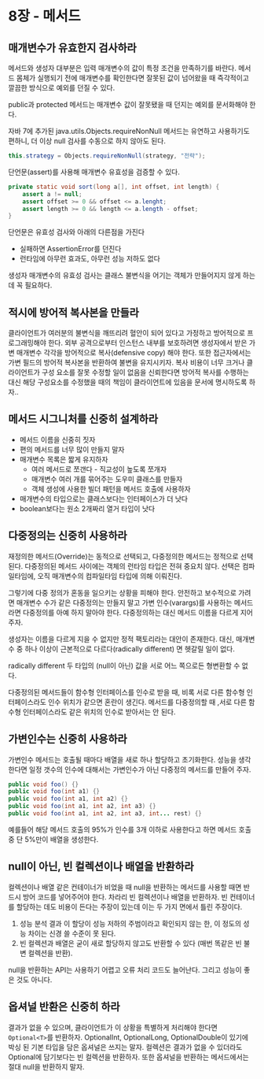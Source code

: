 # 8장 - 메서드

## 매개변수가 유효한지 검사하라

메서드와 생성자 대부분은 입력 매개변수의 값이 특정 조건을 만족하기를 바란다. 메서드 몸체가 실행되기 전에 매개변수를 확인한다면 잘못된 값이 넘어왔을 때 즉각적이고 깔끔한 방식으로 예외를 던질 수 있다.

public과 protected 메서드는 매개변수 값이 잘못됐을 때 던지는 예외를 문서화해야 한다.

자바 7에 추가된 java.utils.Objects.requireNonNull 메서드는 유연하고 사용하기도 편하니, 더 이상 null 검사를 수동으로 하지 않아도 된다.

```java
this.strategy = Objects.requireNonNull(strategy, "전략");
```

단언문(assert)를 사용해 매개변수 유효성을 검증할 수 있다.

```java
private static void sort(long a[], int offset, int length) {
	assert a != null;
	assert offset >= 0 && offset <= a.lenght;
	assert length >= 0 && length <= a.length - offset;
}
```

단언문은 유효성 검사와 아래의 다른점을 가진다

- 실패하면 AssertionError를 던진다
- 런타임에 아무런 효과도, 아무런 성능 저하도 없다

생성자 매개변수의 유효성 검사는 클래스 불변식을 어기는 객체가 만들어지지 않게 하는 데 꼭 필요하다.

## 적시에 방어적 복사본을 만들라

클라이언트가 여러분의 불변식을 깨뜨리려 혈안이 되어 있다고 가정하고 방어적으로 프로그래밍해야 한다. 외부 공격으로부터 인스턴스 내부를 보호하려면 생성자에서 받은 가변 매개변수 각각을 방어적으로 복사(defensive copy) 해야 한다. 또한 접근자에서는 가변 필드의 방어적 복사본을 반환하여 불변을 유지시키자. 복사 비용이 너무 크거나 클라이언트가 구성 요소를 잘못 수정할 일이 없음을 신뢰한다면 방어적 복사를 수행하는 대신 해당 구성요소를 수정했을 때의 책임이 클라이언트에 있음을 문서에 명시하도록 하자..

## 메서드 시그니처를 신중히 설계하라

- 메서드 이름을 신중히 짓자
- 편의 메서드를 너무 많이 만들지 말자
- 매개변수 목록은 짧게 유지하자
    - 여러 메서드로 쪼갠다 - 직교성이 높도록 쪼개자
    - 매개변수 여러 개를 묶어주는 도우미 클래스를 만들자
    - 객체 생성에 사용한 빌더 패턴을 메서드 호출에 사용하자
- 매개변수의 타입으로는 클래스보다는 인터페이스가 더 낫다
- boolean보다는 원소 2개짜리 열거 타입이 낫다

## 다중정의는 신중히 사용하라

재정의한 메서드(Override)는 동적으로 선택되고, 다중정의한 메서드는 정적으로 선택된다. 다중정의된 메서드 사이에는 객체의 런타임 타입은 전혀 중요치 않다. 선택은 컴파일타임에, 오직 매개변수의 컴파일타임 타입에 의해 이뤄진다.

그렇기에 다중 정의가 혼동을 일으키는 상황을 피해야 한다. 안전하고 보수적으로 가려면 매개변수 수가 같은 다중정의는 만들지 말고 가변 인수(varargs)를 사용하는 메서드라면 다중정의를 아예 하지 말아야 한다. 다중정의하는 대신 메서드 이름을 다르게 지어주자.

생성자는 이름을 다르게 지을 수 없지만 정적 팩토리라는 대안이 존재한다. 대신, 매개변수 중 하나 이상이 근본적으로 다르다(radically different) 면 헷갈릴 일이 없다.

radically different
두 타입의 (null이 아닌) 값을 서로 어느 쪽으로든 형변환할 수 없다.

다중정의된 메서드들이 함수형 인터페이스를 인수로 받을 때, 비록 서로 다른 함수형 인터페이스라도 인수 위치가 같으면 혼란이 생긴다. 메서드를 다중정의할 때 ,서로 다른 함수형 인터페이스라도 같은 위치의 인수로 받아서는 안 된다.

## 가변인수는 신중히 사용하라

가변인수 메서드는 호출될 때마다 배열을 새로 하나 할당하고 초기화한다. 성능을 생각한다면 일정 갯수의 인수에 대해서는 가변인수가 아닌 다중정의 메서드를 만들어 주자.

```java
public void foo() {}
public void foo(int a1) {}
public void foo(int a1, int a2) {}
public void foo(int a1, int a2, int a3) {}
public void foo(int a1, int a2, int a3, int... rest) {}
```

예를들어 해당 메서드 호출의 95%가 인수를 3개 이하로 사용한다고 하면 메서드 호출 중 단 5%만이 배열을 생성한다.

## null이 아닌, 빈 컬렉션이나 배열을 반환하라

컬렉션이나 배열 같은 컨테이너가 비었을 때 null을 반환하는 메서드를 사용할 때면 반드시 방어 코드를 넣어주어야 한다. 차라리 빈 컬렉션이나 배열을 반환하자. 빈 컨테이너를 할당하는 데도 비용이 든다는 주장이 있는데 이는 두 가지 면에서 틀린 주장이다.

1. 성능 분석 결과 이 할당이 성능 저하의 주범이라고 확인되지 않는 한, 이 정도의 성능 차이는 신경 쓸 수준이 못 된다.
2. 빈 컬렉션과 배열은 굳이 새로 할당하지 않고도 반환할 수 있다 (매번 똑같은 빈 불변 컬렉션을 반환).

null을 반환하는 API는 사용하기 어렵고 오류 처리 코드도 늘어난다. 그리고 성능이 좋은 것도 아니다.

## 옵셔널 반환은 신중히 하라

결과가 없을 수 있으며, 클라이언트가 이 상황을 특별하게 처리해야 한다면 `Optional<T>`를 반환하자. OptionalInt, OptionalLong, OptionalDouble이 있기에 박싱 된 기본 타입을 담은 옵셔널은 쓰지는 말자. 컬렉션은 결과가 없을 수 있더라도 Optional에 담기보다는 빈 컬렉션을 반환하자. 또한 옵셔널을 반환하는 메서드에서는 절대 null을 반환하지 말자.